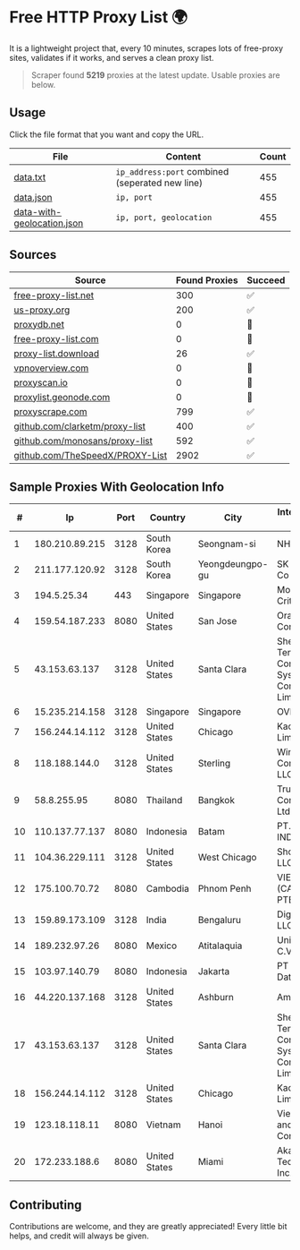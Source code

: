 
# Free HTTP Proxy List 🌍

It is a lightweight project that, every 10 minutes, scrapes lots of free-proxy sites, validates if it works, and serves a clean proxy list.


> Scraper found **5219** proxies at the latest update. Usable proxies are below.

## Usage

Click the file format that you want and copy the URL.


|File|Content|Count|
|----|-------|-----|
|[data.txt](https://raw.githubusercontent.com/themiralay/Proxy-List-World/master/data.txt)|`ip_address:port` combined (seperated new line)|455|
|[data.json](https://raw.githubusercontent.com/themiralay/Proxy-List-World/master/data.json)|`ip, port`|455|
|[data-with-geolocation.json](https://raw.githubusercontent.com/themiralay/Proxy-List-World/master/data-with-geolocation.json)|`ip, port, geolocation`|455|

## Sources

|Source|Found Proxies|Succeed|
|------|-------------|-------|
|[free-proxy-list.net](https://free-proxy-list.net)|300|✅|
|[us-proxy.org](https://www.us-proxy.org)|200|✅|
|[proxydb.net](http://proxydb.net)|0|🚫|
|[free-proxy-list.com](https://free-proxy-list.com/?page=&port=&type%5B%5D=http&type%5B%5D=https&up_time=0&search=Search)|0|🚫|
|[proxy-list.download](https://www.proxy-list.download/HTTP)|26|✅|
|[vpnoverview.com](https://vpnoverview.com/privacy/anonymous-browsing/free-proxy-servers)|0|🚫|
|[proxyscan.io](https://www.proxyscan.io)|0|🚫|
|[proxylist.geonode.com](https://proxylist.geonode.com/api/proxy-list?limit=300&page=1&sort_by=lastChecked&sort_type=desc&protocols=http,https)|0|🚫|
|[proxyscrape.com](https://api.proxyscrape.com/v2/?request=displayproxies&protocol=http&timeout=10000&country=all&ssl=all&anonymity=all)|799|✅|
|[github.com/clarketm/proxy-list](https://raw.githubusercontent.com/clarketm/proxy-list/master/proxy-list-raw.txt)|400|✅|
|[github.com/monosans/proxy-list](https://raw.githubusercontent.com/monosans/proxy-list/main/proxies/http.txt)|592|✅|
|[github.com/TheSpeedX/PROXY-List](https://raw.githubusercontent.com/TheSpeedX/PROXY-List/master/http.txt)|2902|✅|


## Sample Proxies With Geolocation Info

|#|Ip|Port|Country|City|Internet Service Provider|
|-|--|----|-------|----|-------------------------|
|1|180.210.89.215|3128|South Korea|Seongnam-si|NHNCLOUD|
|2|211.177.120.92|3128|South Korea|Yeongdeungpo-gu|SK Broadband Co Ltd|
|3|194.5.25.34|443|Singapore|Singapore|Mod Mission Critical LLC|
|4|159.54.187.233|8080|United States|San Jose|Oracle Corporation|
|5|43.153.63.137|3128|United States|Santa Clara|Shenzhen Tencent Computer Systems Company Limited|
|6|15.235.214.158|3128|Singapore|Singapore|OVH SAS|
|7|156.244.14.112|3128|United States|Chicago|Kaopu Cloud HK Limited|
|8|118.188.144.0|3128|United States|Sterling|Windstream Communications LLC|
|9|58.8.255.95|8080|Thailand|Bangkok|True Internet Corporation CO. Ltd.|
|10|110.137.77.137|8080|Indonesia|Batam|PT. TELKOM INDONESIA|
|11|104.36.229.111|3128|United States|West Chicago|Shock Hosting LLC|
|12|175.100.70.72|8080|Cambodia|Phnom Penh|VIETTEL (CAMBODIA) PTE., LTD|
|13|159.89.173.109|3128|India|Bengaluru|DigitalOcean, LLC|
|14|189.232.97.26|8080|Mexico|Atitalaquia|Uninet S.A. de C.V.|
|15|103.97.140.79|8080|Indonesia|Jakarta|PT Jembatan Data Pangrango|
|16|44.220.137.168|3128|United States|Ashburn|Amazon.com|
|17|43.153.63.137|3128|United States|Santa Clara|Shenzhen Tencent Computer Systems Company Limited|
|18|156.244.14.112|3128|United States|Chicago|Kaopu Cloud HK Limited|
|19|123.18.118.11|8080|Vietnam|Hanoi|VietNam Post and Telecom Corporation|
|20|172.233.188.6|8080|United States|Miami|Akamai Technologies, Inc.|



## Contributing

Contributions are welcome, and they are greatly appreciated! Every
little bit helps, and credit will always be given.

